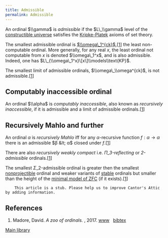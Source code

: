 ```yaml
---
title: Admissible
permalink: Admissible
---
```












An ordinal $\\gamma$ is *admissible* if the $L\_\\gamma$ level of the
[constructible
universe](Constructible_universe "Constructible universe")
satisfies the
[Kripke-Platek](Kripke-Platek "Kripke-Platek")
axioms of set theory.

The smallest admissible ordinal is
[$\\omega\_1^{ck}$](Church-Kleene "Church-Kleene"),\[[1](#bibkey_Madore2017:OrdinalZoo)\]
the least non-computable ordinal. More generally, for any real $x$, the
least ordinal not computable from $x$ is denoted $\\omega\_1^x$, and is
also admissible. Indeed, one has
$L\_{\\omega\_1^x}\[x\]\\models\\text{KP}$.

The smallest limit of admissible ordinals, $\\omega\_\\omega^{ck}$, is
not admissible.\[[1](#bibkey_Madore2017:OrdinalZoo)\]

## Computably inaccessible ordinal

An ordinal $\\alpha$ is *computably inaccessible*, also known as
*recursively inaccessible*, if it is admissible and a limit of
admissible ordinals.\[[1](#bibkey_Madore2017:OrdinalZoo)\]

## Recursively Mahlo and further

An ordinal $α$ is *recursively Mahlo* iff for any $α$-recursive function
$f : α → α$ there is an admissible $β &lt; α$ closed under
$f$.\[[1](#bibkey_Madore2017:OrdinalZoo)\]

There are also *recursively weakly compact* i.e. *$Π\_3$-reflecting* or
*2-admissible* ordinals.\[[1](#bibkey_Madore2017:OrdinalZoo)\]

The smallest $Σ\_2$-admissible ordinal is greater then the smallest
<a href="Nonprojectible" class="mw-redirect" title="Nonprojectible">nonprojectible</a>
ordinal and weaker variants of
[stable](Stable "Stable")
ordinals but smaller than the height of the
<a href="Transitive_ZFC_model" class="mw-redirect" title="Transitive ZFC model">minimal model of ZFC</a>
(if it exists).\[[1](#bibkey_Madore2017:OrdinalZoo)\]

  

        This article is a stub. Please help us to improve Cantor's Attic by adding information.

## References

1.  <span id="bibkey_Madore2017:OrdinalZoo">Madore, David. *A zoo of
    ordinals.* , 2017.
    <a href="http://www.madore.org/~david/math/ordinal-zoo.pdf" class="extiw">www</a>   <a href="javascript:bibpopup(&#39;@article%7BMadore2017:OrdinalZoo,%20%20%20%20AUTHOR%20=%20%7BMadore,%20David%7D,%3Cbr%3E%20%20%20%20%20TITLE%20=%20%7BA%20zoo%20of%20ordinals%7D,%3Cbr%3E%20%20%20%20%20%20YEAR%20=%20%7B2017%7D,%3Cbr%3E%20%20%20%20%20%20%20URL%20=%20%7Bhttp://www.madore.org/~david/math/ordinal-zoo.pdf%7D%7D&#39;)" class="bibtex">bibtex</a></span>

[Main
library](Library "Library")


